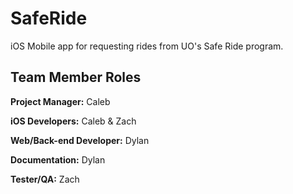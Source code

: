 # SafeRide
iOS Mobile app for requesting rides from UO's Safe Ride program.

## Team Member Roles
**Project Manager:** Caleb

**iOS Developers:** Caleb & Zach

**Web/Back-end Developer:** Dylan

**Documentation:** Dylan

**Tester/QA:** Zach
